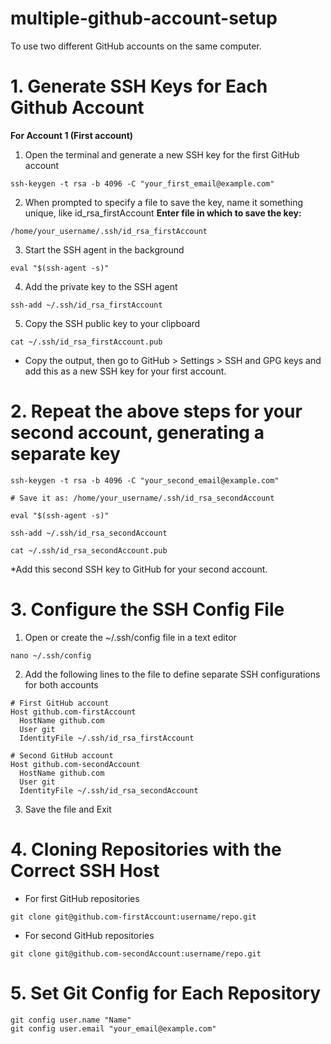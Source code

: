 # multiple-github-account-setup
To use two different GitHub accounts on the same computer.

# 1. Generate SSH Keys for Each Github Account

**For Account 1 (First account)**

1. Open the terminal and generate a new SSH key for the first GitHub account
```
ssh-keygen -t rsa -b 4096 -C "your_first_email@example.com"
```

2. When prompted to specify a file to save the key, name it something unique, like id_rsa_firstAccount
**Enter file in which to save the key:**
```
/home/your_username/.ssh/id_rsa_firstAccount
```

3. Start the SSH agent in the background
```
eval "$(ssh-agent -s)"
```

4. Add the private key to the SSH agent
```
ssh-add ~/.ssh/id_rsa_firstAccount
```

5. Copy the SSH public key to your clipboard
```
cat ~/.ssh/id_rsa_firstAccount.pub
```

* Copy the output, then go to GitHub > Settings > SSH and GPG keys and add this as a new SSH key for your first account.


# 2. Repeat the above steps for your second account, generating a separate key
```
ssh-keygen -t rsa -b 4096 -C "your_second_email@example.com"

# Save it as: /home/your_username/.ssh/id_rsa_secondAccount

eval "$(ssh-agent -s)"

ssh-add ~/.ssh/id_rsa_secondAccount

cat ~/.ssh/id_rsa_secondAccount.pub
```

*Add this second SSH key to GitHub for your second account.


# 3. Configure the SSH Config File
1. Open or create the ~/.ssh/config file in a text editor
```
nano ~/.ssh/config
```

2. Add the following lines to the file to define separate SSH configurations for both accounts
```
# First GitHub account
Host github.com-firstAccount
  HostName github.com
  User git
  IdentityFile ~/.ssh/id_rsa_firstAccount

# Second GitHub account
Host github.com-secondAccount
  HostName github.com
  User git
  IdentityFile ~/.ssh/id_rsa_secondAccount
```

3. Save the file and Exit


# 4. Cloning Repositories with the Correct SSH Host
* For first GitHub repositories
```
git clone git@github.com-firstAccount:username/repo.git
```

* For second GitHub repositories
```
git clone git@github.com-secondAccount:username/repo.git
```

# 5. Set Git Config for Each Repository
```
git config user.name "Name"
git config user.email "your_email@example.com"
```
